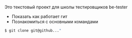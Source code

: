  Это текстовый проект для школы тестировщиков be-tester
+ Показать как работает гит
+ Познакомиться с основными командами
```bash
$ git clone git@github..."